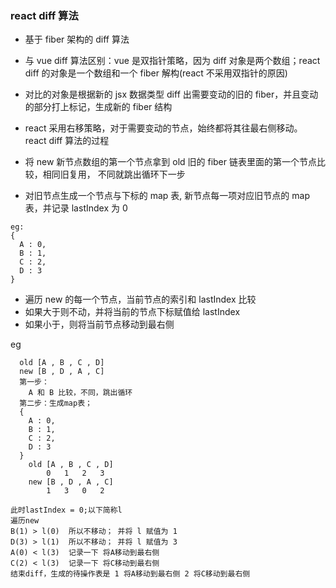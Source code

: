 ### react diff 算法

- 基于 fiber 架构的 diff 算法
- 与 vue diff 算法区别：vue 是双指针策略，因为 diff 对象是两个数组；react diff 的对象是一个数组和一个 fiber 解构(react 不采用双指针的原因)
- 对比的对象是根据新的 jsx 数据类型 diff 出需要变动的旧的 fiber，并且变动的部分打上标记，生成新的 fiber 结构
- react 采用右移策略，对于需要变动的节点，始终都将其往最右侧移动。
  react diff 算法的过程

- 将 new 新节点数组的第一个节点拿到 old 旧的 fiber 链表里面的第一个节点比较，相同旧复用， 不同就跳出循环下一步
- 对旧节点生成一个节点与下标的 map 表, 新节点每一项对应旧节点的 map 表，并记录 lastIndex 为 0

```
eg:
{
  A : 0,
  B : 1,
  C : 2,
  D : 3
}
```

- 遍历 new 的每一个节点，当前节点的索引和 lastIndex 比较
- 如果大于则不动，并将当前的节点下标赋值给 lastIndex
- 如果小于，则将当前节点移动到最右侧

eg

```
  old [A , B , C , D]
  new [B , D , A , C]
  第一步：
    A 和 B 比较，不同，跳出循环
  第二步：生成map表；
  {
    A : 0,
    B : 1,
    C : 2,
    D : 3
  }
    old [A , B , C , D]
        0   1   2   3
    new [B , D , A , C]
        1   3   0   2

此时lastIndex = 0;以下简称l
遍历new
B(1) > l(0)  所以不移动； 并将 l 赋值为 1
D(3) > l(1)  所以不移动； 并将 l 赋值为 3
A(0) < l(3)  记录一下 将A移动到最右侧
C(2) < l(3)  记录一下 将C移动到最右侧
结束diff，生成的待操作表是 1 将A移动到最右侧 2 将C移动到最右侧
```
